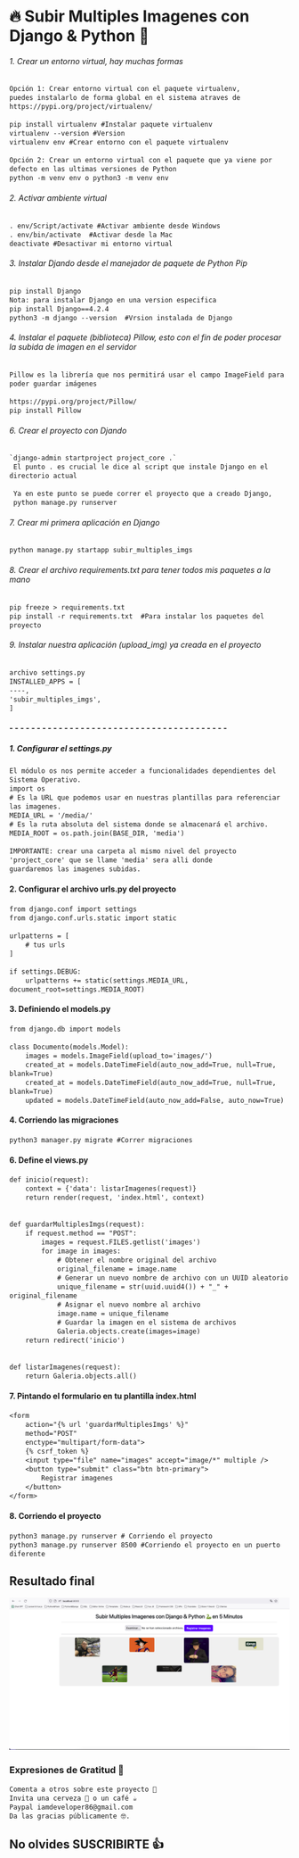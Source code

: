 # 🔥 Subir Multiples Imagenes con Django & Python 🐍

###### 1. Crear un entorno virtual, hay muchas formas

    Opción 1: Crear entorno virtual con el paquete virtualenv,
    puedes instalarlo de forma global en el sistema atraves de https://pypi.org/project/virtualenv/

    pip install virtualenv #Instalar paquete virtualenv
    virtualenv --version #Version
    virtualenv env #Crear entorno con el paquete virtualenv

    Opción 2: Crear un entorno virtual con el paquete que ya viene por defecto en las ultimas versiones de Python
    python -m venv env o python3 -m venv env

###### 2. Activar ambiente virtual

    . env/Script/activate #Activar ambiente desde Windows
    . env/bin/activate  #Activar desde la Mac
    deactivate #Desactivar mi entorno virtual

###### 3. Instalar Djando desde el manejador de paquete de Python Pip

    pip install Django
    Nota: para instalar Django en una version especifica
    pip install Django==4.2.4
    python3 -m django --version  #Vrsion instalada de Django

###### 4. Instalar el paquete (biblioteca) Pillow, esto con el fin de poder procesar la subida de imagen en el servidor

    Pillow es la librería que nos permitirá usar el campo ImageField para poder guardar imágenes

    https://pypi.org/project/Pillow/
    pip install Pillow

###### 6. Crear el proyecto con Djando

    `django-admin startproject project_core .`
     El punto . es crucial le dice al script que instale Django en el directorio actual

     Ya en este punto se puede correr el proyecto que a creado Django,
     python manage.py runserver

###### 7. Crear mi primera aplicación en Django

    python manage.py startapp subir_multiples_imgs

###### 8. Crear el archivo requirements.txt para tener todos mis paquetes a la mano

    pip freeze > requirements.txt
    pip install -r requirements.txt  #Para instalar los paquetes del proyecto

###### 9. Instalar nuestra aplicación (upload_img) ya creada en el proyecto

    archivo settings.py
    INSTALLED_APPS = [
    ----,
    'subir_multiples_imgs',
    ]

#### - - - - - - - - - - - - - - - - - - - - - - - - - - - - - - - - - - - - - - - -

##### 1. Configurar el settings.py

    El módulo os nos permite acceder a funcionalidades dependientes del Sistema Operativo.
    import os
    # Es la URL que podemos usar en nuestras plantillas para referenciar las imagenes.
    MEDIA_URL = '/media/'
    # Es la ruta absoluta del sistema donde se almacenará el archivo.
    MEDIA_ROOT = os.path.join(BASE_DIR, 'media')

    IMPORTANTE: crear una carpeta al mismo nivel del proyecto 'project_core' que se llame 'media' sera alli donde
    guardaremos las imagenes subidas.

#### 2. Configurar el archivo urls.py del proyecto

    from django.conf import settings
    from django.conf.urls.static import static

    urlpatterns = [
    	# tus urls
    ]

    if settings.DEBUG:
    	urlpatterns += static(settings.MEDIA_URL, document_root=settings.MEDIA_ROOT)

#### 3. Definiendo el models.py

    from django.db import models

    class Documento(models.Model):
    	images = models.ImageField(upload_to='images/')
    	created_at = models.DateTimeField(auto_now_add=True, null=True, blank=True)
        created_at = models.DateTimeField(auto_now_add=True, null=True, blank=True)
        updated = models.DateTimeField(auto_now_add=False, auto_now=True)

#### 4. Corriendo las migraciones

    python3 manager.py migrate #Correr migraciones

#### 6. Define el views.py

    def inicio(request):
    	context = {'data': listarImagenes(request)}
    	return render(request, 'index.html', context)


    def guardarMultiplesImgs(request):
    	if request.method == "POST":
    		images = request.FILES.getlist('images')
    		for image in images:
    			# Obtener el nombre original del archivo
    			original_filename = image.name
    			# Generar un nuevo nombre de archivo con un UUID aleatorio
    			unique_filename = str(uuid.uuid4()) + "_" + original_filename
    			# Asignar el nuevo nombre al archivo
    			image.name = unique_filename
    			# Guardar la imagen en el sistema de archivos
    			Galeria.objects.create(images=image)
    	return redirect('inicio')


    def listarImagenes(request):
    	return Galeria.objects.all()

#### 7. Pintando el formulario en tu plantilla index.html

    <form
    	action="{% url 'guardarMultiplesImgs' %}"
    	method="POST"
    	enctype="multipart/form-data">
    	{% csrf_token %}
    	<input type="file" name="images" accept="image/*" multiple />
    	<button type="submit" class="btn btn-primary">
    		Registrar imagenes
    	</button>
    </form>

#### 8. Corriendo el proyecto

    python3 manage.py runserver # Corriendo el proyecto
    python3 manage.py runserver 8500 #Corriendo el proyecto en un puerto diferente

## Resultado final

![](https://raw.githubusercontent.com/urian121/imagenes-proyectos-github/master/Subir%20Multiples%20Imagenes%20con%20Django%20%20Python.png)

### Expresiones de Gratitud 🎁

    Comenta a otros sobre este proyecto 📢
    Invita una cerveza 🍺 o un café ☕
    Paypal iamdeveloper86@gmail.com
    Da las gracias públicamente 🤓.

## No olvides SUSCRIBIRTE 👍
